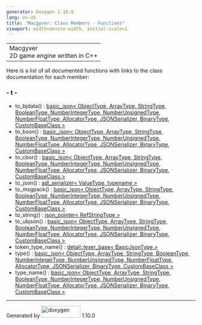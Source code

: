 ```yaml
---
generator: Doxygen 1.10.0
lang: en-US
title: "Macgyver: Class Members - Functions"
viewport: width=device-width, initial-scale=1
---
```


<div id="top">

<div id="titlearea">

<table data-cellspacing="0" data-cellpadding="0">
<colgroup>
<col style="width: 100%" />
</colgroup>
<tbody>
<tr id="projectrow" class="odd">
<td id="projectalign"><div id="projectname">
Macgyver
</div>
<div id="projectbrief">
2D game engine written in C++
</div></td>
</tr>
</tbody>
</table>

</div>

<div id="main-nav">

</div>

</div>

<div class="contents">

<div class="textblock">

Here is a list of all documented functions with links to the class
documentation for each member:

</div>

### <span id="index_t"></span>- t -

- to_bjdata() : <a href="classbasic__json.html#a0912e7738f47e604ac96fe8cdde1a96e"
  class="el">basic_json&lt; ObjectType, ArrayType, StringType,
  BooleanType, NumberIntegerType, NumberUnsignedType, NumberFloatType,
  AllocatorType, JSONSerializer, BinaryType, CustomBaseClass &gt;</a>
- to_bson() : <a href="classbasic__json.html#a4ea6478022ab79b47216fda4b53ae1d4"
  class="el">basic_json&lt; ObjectType, ArrayType, StringType,
  BooleanType, NumberIntegerType, NumberUnsignedType, NumberFloatType,
  AllocatorType, JSONSerializer, BinaryType, CustomBaseClass &gt;</a>
- to_cbor() : <a href="classbasic__json.html#a7c47280dbbb39288384058b771f8eec6"
  class="el">basic_json&lt; ObjectType, ArrayType, StringType,
  BooleanType, NumberIntegerType, NumberUnsignedType, NumberFloatType,
  AllocatorType, JSONSerializer, BinaryType, CustomBaseClass &gt;</a>
- to_json() : <a href="structadl__serializer.html#a0216149429fe899cf45cbf14e08e2166"
  class="el">adl_serializer&lt; ValueType, typename &gt;</a>
- to_msgpack() : <a href="classbasic__json.html#aea0ea0404f7ea72f66b0d5d0032b1367"
  class="el">basic_json&lt; ObjectType, ArrayType, StringType,
  BooleanType, NumberIntegerType, NumberUnsignedType, NumberFloatType,
  AllocatorType, JSONSerializer, BinaryType, CustomBaseClass &gt;</a>
- to_string() : <a href="classjson__pointer.html#a6b94e2003be4cd72c4f145bcea2578ec"
  class="el">json_pointer&lt; RefStringType &gt;</a>
- to_ubjson() : <a href="classbasic__json.html#a906e81d488ebcac169960a1d48f6b065"
  class="el">basic_json&lt; ObjectType, ArrayType, StringType,
  BooleanType, NumberIntegerType, NumberUnsignedType, NumberFloatType,
  AllocatorType, JSONSerializer, BinaryType, CustomBaseClass &gt;</a>
- token_type_name() : <a
  href="classdetail_1_1lexer__base.html#aadef66e89ad828e5f69479c85887fa6d"
  class="el">detail::lexer_base&lt; BasicJsonType &gt;</a>
- type() : <a href="classbasic__json.html#ac5e52dbb3cb4e9fcabd1b88c37985aef"
  class="el">basic_json&lt; ObjectType, ArrayType, StringType,
  BooleanType, NumberIntegerType, NumberUnsignedType, NumberFloatType,
  AllocatorType, JSONSerializer, BinaryType, CustomBaseClass &gt;</a>
- type_name() : <a href="classbasic__json.html#a15b177614647598e238e15ab1cc889c7"
  class="el">basic_json&lt; ObjectType, ArrayType, StringType,
  BooleanType, NumberIntegerType, NumberUnsignedType, NumberFloatType,
  AllocatorType, JSONSerializer, BinaryType, CustomBaseClass &gt;</a>

</div>

------------------------------------------------------------------------

<span class="small">Generated
by [<img src="doxygen.svg" class="footer" width="104" height="31"
alt="doxygen" />](https://www.doxygen.org/index.html) 1.10.0</span>
